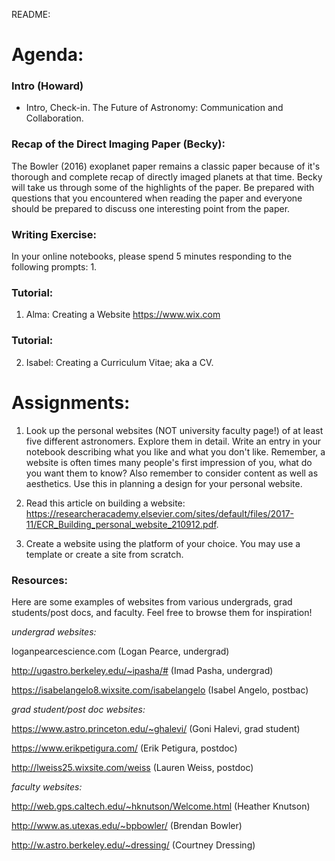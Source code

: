 README:
# Agenda:

### Intro (Howard)
- Intro, Check-in. The Future of Astronomy: Communication and Collaboration.

### Recap of the Direct Imaging Paper (Becky):
  The Bowler (2016) exoplanet paper remains a classic paper because of it's thorough and complete recap of directly imaged planets at that time. Becky will take us through some of the highlights of the paper. Be prepared with questions that you encountered when reading the paper and everyone should be prepared to discuss one interesting point from the paper.

### Writing Exercise: 
In your online notebooks, please spend 5 minutes responding to the following prompts:
    1.    
    
### Tutorial:
1. Alma: Creating a Website
https://www.wix.com

### Tutorial: 
2. Isabel: Creating a Curriculum Vitae; aka a CV.

# Assignments:
1. Look up the personal websites (NOT university faculty page!) of at least five different astronomers. Explore them in detail. Write an entry in your notebook describing what you like and what you don't like. Remember, a website is often times many people's first impression of you, what do you want them to know? Also remember to consider content as well as aesthetics. Use this in planning a design for your personal website.

2. Read this article on building a website: https://researcheracademy.elsevier.com/sites/default/files/2017-11/ECR_Building_personal_website_210912.pdf.

3. Create a website using the platform of your choice. You may use a template or create a site from scratch.

### Resources:
Here are some examples of websites from various undergrads, grad students/post docs, and faculty. Feel free to browse them for inspiration!

*undergrad websites:*

loganpearcescience.com (Logan Pearce, undergrad)

http://ugastro.berkeley.edu/~ipasha/# (Imad Pasha, undergrad)

https://isabelangelo8.wixsite.com/isabelangelo (Isabel Angelo, postbac)
 
*grad student/post doc websites:*

https://www.astro.princeton.edu/~ghalevi/ (Goni Halevi, grad student)

https://www.erikpetigura.com/ (Erik Petigura, postdoc)

http://lweiss25.wixsite.com/weiss (Lauren Weiss, postdoc)

*faculty websites:*

http://web.gps.caltech.edu/~hknutson/Welcome.html (Heather Knutson)

http://www.as.utexas.edu/~bpbowler/ (Brendan Bowler)

http://w.astro.berkeley.edu/~dressing/ (Courtney Dressing)
